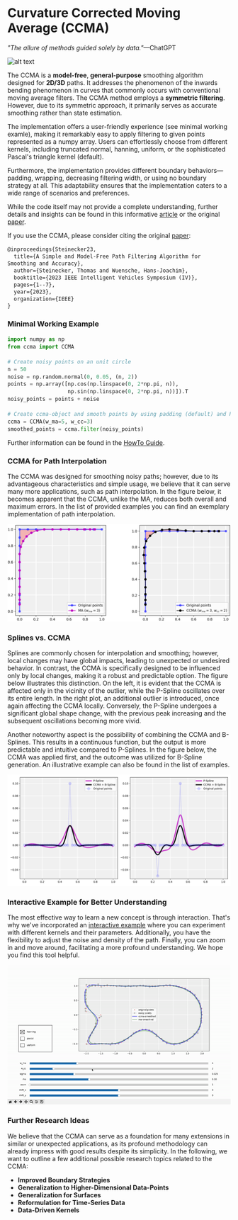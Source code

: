 # Curvature Corrected Moving Average (CCMA)

*"The allure of methods guided solely by data."*—ChatGPT

![alt text](./figures/MA_VS_CCMA.gif "Moving Average vs. Curvature Corrected Moving Average Visualization")

The CCMA is a **model-free**, **general-purpose** smoothing algorithm designed for **2D/3D** paths. It
addresses the phenomenon of the inwards bending phenomenon in curves that commonly occurs with
conventional moving average filters. The CCMA method employs a **symmetric filtering**.
However, due to its symmetric approach, it primarily serves as accurate smoothing rather than state estimation.

The implementation offers a user-friendly experience (see minimal working examle), 
making it remarkably easy to apply filtering to given points represented as a numpy array. 
Users can effortlessly choose from different kernels, including truncated normal, hanning, 
uniform, or the sophisticated Pascal's triangle kernel (default).

Furthermore, the implementation provides different boundary behaviors—padding, wrapping, decreasing filtering width, 
or using no boundary strategy at all. 
This adaptability ensures that the implementation caters to a wide range of scenarios and preferences.

While the code itself may not provide a complete understanding, further details
and insights can be found in this informative [article](https://medium.com/@steineckertommy/an-accurate-model-free-path-smoothing-algorithm-890fe383d163) or the original [paper](https://ieeexplore.ieee.org/abstract/document/10186704?casa_token=A4esLLLbYm4AAAAA:8gcG8KlNpX7gJkL8EBwkDPNcgBaFPGMbkaRvbJNLbjPrPMT-M61EvUJo27kKlkEkJfxUBnfYpA).

If you use the CCMA, please consider citing the original [paper](https://ieeexplore.ieee.org/abstract/document/10186704?casa_token=sCW2rP_gkSUAAAAA:7MEXKPZzc0XU3YpXb6ayjTlCSrhMYROKe40QmfmABCYxmjoopMwrGztIDzH0F-icaJ6V56P9Aw):

```
@inproceedings{Steinecker23,
  title={A Simple and Model-Free Path Filtering Algorithm for Smoothing and Accuracy},
  author={Steinecker, Thomas and Wuensche, Hans-Joachim},
  booktitle={2023 IEEE Intelligent Vehicles Symposium (IV)},
  pages={1--7},
  year={2023},
  organization={IEEE}
}
```

### Minimal Working Example

```python
import numpy as np
from ccma import CCMA

# Create noisy points on an unit circle
n = 50
noise = np.random.normal(0, 0.05, (n, 2))
points = np.array([np.cos(np.linspace(0, 2*np.pi, n)),
                   np.sin(np.linspace(0, 2*np.pi, n))]).T
noisy_points = points + noise

# Create ccma-object and smooth points by using padding (default) and Pascal's Triangle kernel/weights (default)
ccma = CCMA(w_ma=5, w_cc=3)
smoothed_points = ccma.filter(noisy_points)
```

Further information can be found in the [HowTo Guide](./docs/HowTo.md).

### CCMA for Path Interpolation


The CCMA was designed for smoothing noisy paths; 
however, due to its advantageous characteristics and simple usage, 
we believe that it can serve many more applications, 
such as path interpolation. In the figure below, 
it becomes apparent that the CCMA, unlike the MA, 
reduces both overall and maximum errors. 
In the list of provided examples you can find an exemplary implementation of path interpolation.


![alt text](./figures/inwards_bending.png "The potential of the CCMA as path interpolation.")


### Splines vs. CCMA

Splines are commonly chosen for interpolation and smoothing; 
however, local changes may have global impacts, 
leading to unexpected or undesired behavior. 
In contrast, the CCMA is specifically designed to be influenced only by local changes, 
making it a robust and predictable option. 
The figure below illustrates this distinction. 
On the left, it is evident that the CCMA is affected only in the vicinity of the outlier, 
while the P-Spline oscillates over its entire length. 
In the right plot, an additional outlier is introduced, once again affecting the CCMA locally. 
Conversely, the P-Spline undergoes a significant global shape change, 
with the previous peak increasing and the subsequent oscillations becoming more vivid.

Another noteworthy aspect is the possibility of combining the CCMA and B-Splines. 
This results in a continuous function, 
but the output is more predictable and intuitive compared to P-Splines. 
In the figure below, the CCMA was applied first, 
and the outcome was utilized for B-Spline generation. 
An illustrative example can also be found in the list of examples.

![alt text](./figures/ccma_vs_bspline.png "B-Spline vs. CCMA + B-Spline")

### Interactive Example for Better Understanding


The most effective way to learn a new concept is through interaction. 
That's why we've incorporated an [interactive example](./examples/example_interactive.py) 
where you can experiment with different kernels and their parameters. 
Additionally, you have the flexibility to adjust the noise and density of the path. 
Finally, you can zoom in and move around, 
facilitating a more profound understanding. 
We hope you find this tool helpful.


![alt text](./figures/interactive_example.gif "Interactive Example")


### Further Research Ideas

We believe that the CCMA can serve as a foundation for many extensions in similar or unexpected applications, 
as its profound methodology can already impress with good results despite its simplicity. 
In the following, we want to outline a few additional possible research topics related to the CCMA:

+ **Improved Boundary Strategies**
+ **Generalization to Higher-Dimensional Data-Points**
+ **Generalization for Surfaces**
+ **Reformulation for Time-Series Data**
+ **Data-Driven Kernels**
